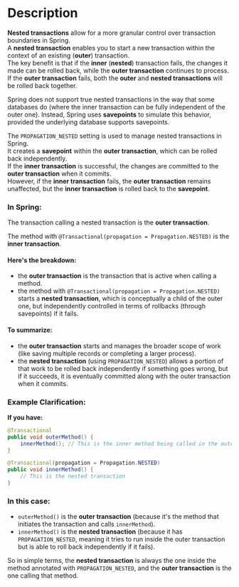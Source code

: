 # Description
**Nested transactions** allow for a more granular control over transaction boundaries in Spring.  
A **nested transaction** enables you to start a new transaction within the context of an existing (**outer**)
transaction.  
The key benefit is that if the **inner** (**nested**) transaction fails, the changes it made can be
rolled back, while the **outer transaction** continues to process.  
If the **outer transaction** fails, both the **outer** and **nested transactions** will be rolled back together.

Spring does not support true nested transactions in the way that some databases do (where the inner transaction can be fully independent of the outer one). Instead, Spring uses **savepoints** to simulate this behavior, provided the underlying database supports savepoints.

The `PROPAGATION_NESTED` setting is used to manage nested transactions in Spring.  
It creates a **savepoint** within the **outer transaction**, which can be rolled back independently.  
If the **inner transaction** is successful, the changes are committed to the **outer transaction** when it commits.  
However, if the **inner transaction** fails, the **outer transaction** remains unaffected,
but the **inner transaction** is rolled back to the **savepoint**.



### In Spring:

The transaction calling a nested transaction is the **outer transaction**.

The method with `@Transactional(propagation = Propagation.NESTED)` is the **inner transaction**.

#### Here's the breakdown:

- the **outer transaction** is the transaction that is active when calling a method.
- the method with `@Transactional(propagation = Propagation.NESTED)` starts a **nested transaction**, which is conceptually a child of the outer one, but independently controlled in terms of rollbacks (through savepoints) if it fails.

#### To summarize:
- the **outer transaction** starts and manages the broader scope of work (like saving multiple records or completing a larger process).
- the **nested transaction** (using `PROPAGATION_NESTED`) allows a portion of that work to be rolled back independently if something goes wrong, but if it succeeds, it is eventually committed along with the outer transaction when it commits.

### Example Clarification:

**If you have:**
```java
@Transactional
public void outerMethod() {
    innerMethod(); // This is the inner method being called in the outer method.
}

@Transactional(propagation = Propagation.NESTED)
public void innerMethod() {
    // This is the nested transaction
}
```
### In this case:

- `outerMethod()` is the **outer transaction** (because it's the method that initiates the transaction and calls `innerMethod`).
- `innerMethod()` is the **nested transaction** (because it has `PROPAGATION_NESTED`, meaning it tries to run inside the outer transaction but is able to roll back independently if it fails).

So in simple terms, the **nested transaction** is always the one inside the method annotated with `PROPAGATION_NESTED`, and the **outer transaction** is the one calling that method.
